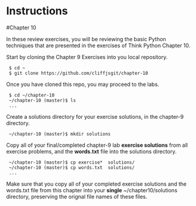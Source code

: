 # Instructions

#Chapter 10

In these review exercises, you will be reviewing the basic Python techniques that are presented in the exercises of Think Python Chapter 10. 

Start by cloning the Chapter 9 Exercises into you local repository.
     
     $ cd ~
     $ git clone https://github.com/cliffjsgit/chapter-10
     

Once you have cloned this repo, you may proceed to the labs.
    
     $ cd ~/chapter-10
     ~/chapter-10 (master)$ ls
     ...

Create a solutions directory for your exercise solutions, in the chapter-9 directory.
      
     ~/chapter-10 (master)$ mkdir solutions
      
Copy all of your final/completed chapter-9 lab **exercise solutions** from all exercise 
problems, and the **words.txt** file into the solutions directory.  
    
     ~/chapter-10 (master)$ cp exercise*  solutions/ 
     ~/chapter-10 (master)$ cp words.txt  solutions/
     ...
    
Make sure that you copy all of your completed exercise solutions and the words.txt file
from this chapter into your **single**  ~/chapter10/solutions directory, 
preserving the orignal file names of these files. 


